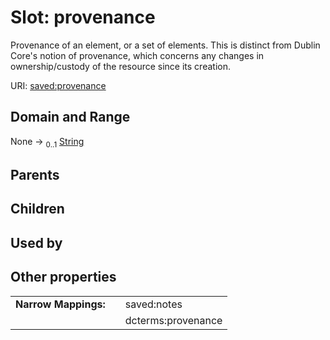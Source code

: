 
# Slot: provenance

Provenance of an element, or a set of elements. This is distinct from Dublin Core's notion of provenance, which concerns any changes in ownership/custody of the resource since its creation.

URI: [saved:provenance](https://marine.gov.scot/metadata/saved/schema/provenance)


## Domain and Range

None &#8594;  <sub>0..1</sub> [String](types/String.md)

## Parents


## Children


## Used by


## Other properties

|  |  |  |
| --- | --- | --- |
| **Narrow Mappings:** | | saved:notes |
|  | | dcterms:provenance |